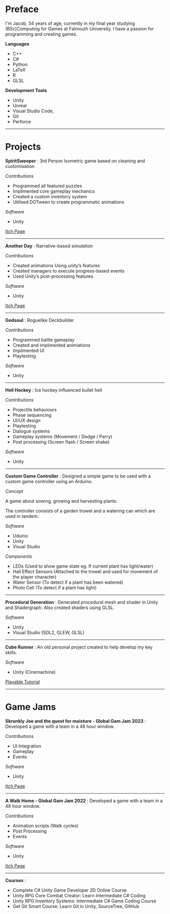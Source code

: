 # Preface
I'm Jacob, 34 years of age, currently in my final year studying (BSc)Computing for Games at Falmouth University. I have a passion for programming and creating games.

**Languages**

- C++
- C#
- Python
- LaTeX
- R
- GLSL

**Development Tools**

- Unity
- Unreal 
- Visual Studio Code, 
- Git 
- Perforce

---

# Projects

**SpiritSweeper** : 3rd Person Isometric game based on cleaning and customisation

*Contributions*
- Programmed all featured puzzles
- Implimented core gameplay mechanics
- Created a custom inventory system
- Utilised DOTween to create programmatic animations

*Software*
- Unity
 
[Itch Page](https://strange-folk-studios.itch.io/spiritsweeper)

---

**Another Day** : Narrative-based simulation

*Contributions*
- Created animations Using unity’s features
- Created managers to execute progress-based events
- Used Unity’s post-processing features

*Software*
- Unity

[Itch Page](https://another-dollar-studios.itch.io/another-day)

---

**Godsoul** : Roguelike Deckbuilder

*Contributions*
- Programmed battle gameplay
- Created and implimented animiations
- Implimented UI
- Playtesting

*Software*
- Unity

---

**Hell Hockey** : Ice hockey influenced bullet hell

*Contributions*
- Projectile behaviours
- Phase sequencing
- UI/UX design
- Playtesting
- Dialogue systems 
- Gameplay systems (Movement / Dodge / Parry)
- Post processing (Screen flash / Screen shake)

*Software*
- Unity

---

**Custom Game Controller** : Designed a simple game to be used with a custom game controller using an Arduino. 

*Concept*

A game about sowing, growing and harvesting plants.

The controller consists of a garden trowel and a watering can which are used in tandem.

*Software*
- Uduino
- Unity
- Visual Studio

*Components*
- LEDs (Used to show game state eg. If current plant has light/water)
- Hall Effect Sensors (Attached to the trowel and used for movement of the player character)
- Water Sensor (To detect if a plant has been watered)
- Photo Cell (To detect if a plant has light)

---

**Procedural Generation** : Generated procedural mesh and shader in Unity and Shadergraph. Also created shaders using GLSL.

*Software*
- Unity
- Visual Studio (SDL2, GLEW, GLSL)

---

**Cube Runner** : An old personal project created to help develop my key skills.

*Software*
- Unity (Cinemachine)

[Playable Tutorial](https://sharemygame.com/@Mo0mba/added-colours)

---

# Game Jams

**Skrunkly Joe and the quest for moisture  - Global Gam Jam 2023** : Developed a game with a team in a 48 hour window. 

*Contributions*
- UI Integration
- Gameplay
- Events

*Software*
- Unity

[Itch Page](https://skrunklyjoe.itch.io/skrunkly-joe-and-the-quest-for-moisture)

---

**A Walk Home - Global Gam Jam 2022** : Developed a game with a team in a 48 hour window. 

*Contributions*
- Animation scripts (Walk cycles)
- Post Processing
- Events

*Software*
- Unity

[Itch Page](https://katie-campkin.itch.io/a-walk-home)

---

**Courses** : 

- Complete C# Unity Game Developer 2D Online Course
- Unity RPG Core Combat Creator: Learn Intermediate C# Coding
- Unity RPG Inventory Systems: Intermediate C# Game Coding Course
- Get Git Smart Course: Learn Git in Unity, SourceTree, GitHub



